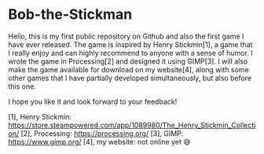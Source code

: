 # Bob-the-Stickman

Hello, this is my first public repository on Github and also the first game I have ever released. The game is inspired by Henry Stickmin[1], a game that I really enjoy and can highly recommend to anyone with a sense of humor. I wrote the game in Processing[2] and designed it using GIMP[3]. I will also make the game available for download on my website[4], along with some other games that I have partially developed simultaneously, but also before this one.



I hope you like it and look forward to your feedback!

[1], Henry Stickmin: https://store.steampowered.com/app/1089980/The_Henry_Stickmin_Collection/
[2], Processing: https://processing.org/
[3], GIMP: https://www.gimp.org/
[4], my website: not online yet 😅
